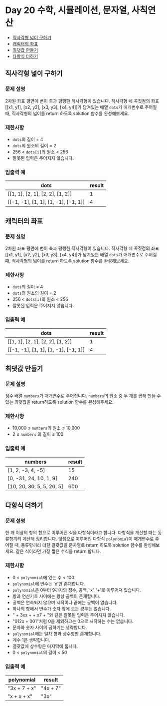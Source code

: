 # Day 20 수학, 시뮬레이션, 문자열, 사칙연산

- [직사각형 넓이 구하기](https://school.programmers.co.kr/learn/courses/30/lessons/120860)
- [캐릭터의 좌표](https://school.programmers.co.kr/learn/courses/30/lessons/120861)
- [최댓값 만들기](https://school.programmers.co.kr/learn/courses/30/lessons/120862)
- [다항식 더하기](https://school.programmers.co.kr/learn/courses/30/lessons/120863)

## 직사각형 넓이 구하기

### 문제 설명

2차원 좌표 평면에 변이 축과 평행한 직사각형이 있습니다. 직사각형 네 꼭짓점의 좌표 [[x1, y1], [x2, y2], [x3, y3], [x4, y4]]가 담겨있는 배열 `dots`가 매개변수로 주어질 때, 직사각형의 넓이를 return 하도록 solution 함수를 완성해보세요.

### 제한사항

- `dots`의 길이 = 4
- `dots`의 원소의 길이 = 2
- 256 < `dots[i]`의 원소 < 256
- 잘못된 입력은 주어지지 않습니다.

### 입출력 예

| dots | result |
| --- | --- |
| [[1, 1], [2, 1], [2, 2], [1, 2]] | 1 |
| [[-1, -1], [1, 1], [1, -1], [-1, 1]] | 4 |

## 캐릭터의 좌표

### 문제 설명

2차원 좌표 평면에 변이 축과 평행한 직사각형이 있습니다. 직사각형 네 꼭짓점의 좌표 [[x1, y1], [x2, y2], [x3, y3], [x4, y4]]가 담겨있는 배열 `dots`가 매개변수로 주어질 때, 직사각형의 넓이를 return 하도록 solution 함수를 완성해보세요.

### 제한사항

- `dots`의 길이 = 4
- `dots`의 원소의 길이 = 2
- 256 < `dots[i]`의 원소 < 256
- 잘못된 입력은 주어지지 않습니다.

### 입출력 예

| dots | result |
| --- | --- |
| [[1, 1], [2, 1], [2, 2], [1, 2]] | 1 |
| [[-1, -1], [1, 1], [1, -1], [-1, 1]] | 4 |

## 최댓값 만들기

### 문제 설명

정수 배열 `numbers`가 매개변수로 주어집니다. `numbers`의 원소 중 두 개를 곱해 만들 수 있는 최댓값을 return하도록 solution 함수를 완성해주세요.

### 제한사항

- 10,000 ≤ `numbers`의 원소 ≤ 10,000
- 2 ≤ `numbers` 의 길이 ≤ 100

### 입출력 예

| numbers | result |
| --- | --- |
| [1, 2, -3, 4, -5] | 15 |
| [0, -31, 24, 10, 1, 9] | 240 |
| [10, 20, 30, 5, 5, 20, 5] | 600 |

## 다항식 더하기

### 문제 설명

한 개 이상의 항의 합으로 이루어진 식을 다항식이라고 합니다. 다항식을 계산할 때는 동류항끼리 계산해 정리합니다. 덧셈으로 이루어진 다항식 `polynomial`이 매개변수로 주어질 때, 동류항끼리 더한 결괏값을 문자열로 return 하도록 solution 함수를 완성해보세요. 같은 식이라면 가장 짧은 수식을 return 합니다.

### 제한사항

- 0 < `polynomial`에 있는 수 < 100
- `polynomial`에 변수는 'x'만 존재합니다.
- `polynomial`은 0부터 9까지의 정수, 공백, ‘x’, ‘+'로 이루어져 있습니다.
- 항과 연산기호 사이에는 항상 공백이 존재합니다.
- 공백은 연속되지 않으며 시작이나 끝에는 공백이 없습니다.
- 하나의 항에서 변수가 숫자 앞에 오는 경우는 없습니다.
- " + 3xx + + x7 + "와 같은 잘못된 입력은 주어지지 않습니다.
- "012x + 001"처럼 0을 제외하고는 0으로 시작하는 수는 없습니다.
- 문자와 숫자 사이의 곱하기는 생략합니다.
- `polynomial`에는 일차 항과 상수항만 존재합니다.
- 계수 1은 생략합니다.
- 결괏값에 상수항은 마지막에 둡니다.
- 0 < `polynomial`의 길이 < 50

### 입출력 예

| polynomial | result |
| --- | --- |
| "3x + 7 + x" | "4x + 7" |
| "x + x + x" | "3x" |